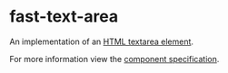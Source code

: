 # fast-text-area
An implementation of an [HTML textarea element](https://developer.mozilla.org/en-US/docs/Web/HTML/Element/textarea).

For more information view the [component specification](./text-area.spec.md).